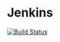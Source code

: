 # Jenkins
[![Build Status](http://localhost:2703/buildStatus/icon?job=libraries)](http://localhost:2703/job/libraries/)
